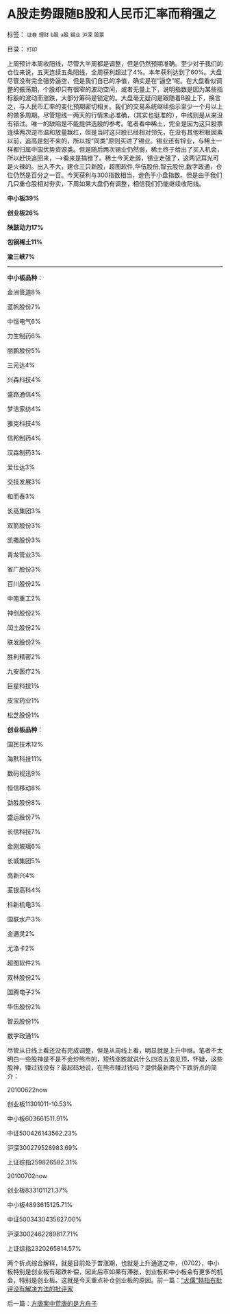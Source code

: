 # A股走势跟随B股和人民币汇率而稍强之

标签： `证券` `理财` `b股` `a股` `锡业` `沪深` `股票` 

目录： `打印`

上周预计本周收阳线，尽管大半周都是调整，但是仍然预期准确。至少对于我们的仓位来说，五天连续五条阳线，全周获利超过了4%。本年获利达到了60%。大盘尽管没有完全强势逼空，但是我们自已的净值，确实是在“逼空”呢。在大盘看似调整的振荡期，个股却只有很窄的波动空间，或者无量上下，说明指数是因为某些指标股的波动而涨跌，大部分筹码是锁定的。大盘毫无疑问是跟随着B股上下，换言之，与人民币汇率的变化预期密切相关。我们的交易系统继续指示至少一个月以上的做多周期。尽管短线一两天的行情未必准确，（其实也挺准的），中线则是从来没有错过。唯一的缺陷是不能提供选股的参考。笔者看中稀土，完全是因为这只股票连续两次逆市温和放量飘红，但是当时这只股已经相对领先，在没有其他积极因素以前，追高是划不来的，所以按“同类”原则买进了锡业。锡业还有锌业，与稀土一样都归属中国优势资源类。但是随后两次锡业仍然弱，稀土终于给出了买入机会，所以赶快追回来，——>看来是搞错了。稀土今天走弱，锡业走强了，这两记耳光可是火辣的。出入不大，建仓三只新股，超图软件,华伍股份,智云股份,数字政通，仓位仍然是百分之一百。今天获利与300指数相当，逊色于小盘指数。但是由于我们几只重仓股相对夯实，下周如果大盘仍有调整，相信我们仍能继续收阳线。

**中小板39%**

**创业板26%**

**陕鼓动力17%**

**包钢稀土11%**

**渝三峡7%**

****

**中小板品种**：

金洲管道8%

蓝帆股份7%

中恒电气6%

力生制药6%

丽鹏股份5%

三元达4%

兴森科技4%

盛路通信4%

梦洁家纺4%

雅克科技4%

信邦制药4%

汉森制药3%

爱仕达3%

交技发展3%

和而泰3%

长高集团3%

双箭股份3%

凯撒股份3%

青龙管业3%

省广股份3%

百川股份2%

中南重工2%

神剑股份2%

闰土股份2%

联发股份2%

胜利精密2%

九安医疗2%

巨星科技1%

皮宝药业1%

松芝股份1%



**创业板品种**：

国民技术12%

海黓科技11%

数码视迅9%

恒信移动8%

劲胜股份8%

盛运股份7%

长信科技7%

金刚玻璃6%

长城集团5%

高新兴4%

荃银高科4%

科新机电3%

国联水产3%

金通灵2%

尤洛卡2%

超图软件2%

双林股份2%

国腾电子2%

华伍股份2%

智云股份1%

数字政通1%



尽管从日线上看还没有完成调整，但是从周线上看，明显就是上升中继。笔者不太明白一些股神是不是不会炒熊市的，短线涨跌就说什么四浪五浪见顶，怀疑，这些股神，赚过钱没有？最起码地说，在熊市赚过钱吗？提供最新两个下跌折点的简介：

20100622now

创业板11301011-10.53%

中小板603661511.91%

中证500426143562.23%

沪深300279528983.69%

上证综指259826582.31%

20100702now

创业板833101121.37%

中小板4893615125.71%

中证5003430435627.00%

沪深3002462289817.71%

上证综指2320265814.57%

两个折点综合解释，就是目前处于普涨期，也就是上升通道之中，（0702），中小板特别是创业板有超跌补偿，因此后市如果有滞胀，创业板和中小板会有更多的机会，特别是创业板。这就是今天重点补仓创业板的原因。前一篇：[“犬儒”特指有批评没有解决方法的批评家](../../../2010/8/6/“犬儒”特指有批评没有解决方法的批评家.md)

后一篇：[方唐案中荒唐的是方舟子](../../../2010/8/6/方唐案中荒唐的是方舟子.md)